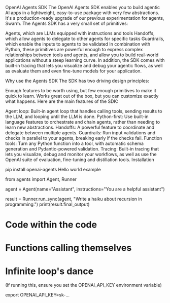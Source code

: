 OpenAI Agents SDK
The OpenAI Agents SDK enables you to build agentic AI apps in a lightweight, easy-to-use package with very few abstractions. It's a production-ready upgrade of our previous experimentation for agents, Swarm. The Agents SDK has a very small set of primitives:

Agents, which are LLMs equipped with instructions and tools
Handoffs, which allow agents to delegate to other agents for specific tasks
Guardrails, which enable the inputs to agents to be validated
In combination with Python, these primitives are powerful enough to express complex relationships between tools and agents, and allow you to build real-world applications without a steep learning curve. In addition, the SDK comes with built-in tracing that lets you visualize and debug your agentic flows, as well as evaluate them and even fine-tune models for your application.

Why use the Agents SDK
The SDK has two driving design principles:

Enough features to be worth using, but few enough primitives to make it quick to learn.
Works great out of the box, but you can customize exactly what happens.
Here are the main features of the SDK:

Agent loop: Built-in agent loop that handles calling tools, sending results to the LLM, and looping until the LLM is done.
Python-first: Use built-in language features to orchestrate and chain agents, rather than needing to learn new abstractions.
Handoffs: A powerful feature to coordinate and delegate between multiple agents.
Guardrails: Run input validations and checks in parallel to your agents, breaking early if the checks fail.
Function tools: Turn any Python function into a tool, with automatic schema generation and Pydantic-powered validation.
Tracing: Built-in tracing that lets you visualize, debug and monitor your workflows, as well as use the OpenAI suite of evaluation, fine-tuning and distillation tools.
Installation

pip install openai-agents
Hello world example

from agents import Agent, Runner

agent = Agent(name="Assistant", instructions="You are a helpful assistant")

result = Runner.run_sync(agent, "Write a haiku about recursion in programming.")
print(result.final_output)

# Code within the code

# Functions calling themselves

# Infinite loop's dance

(If running this, ensure you set the OPENAI_API_KEY environment variable)

export OPENAI_API_KEY=sk-...
